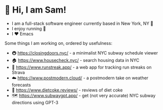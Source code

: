 # 👋 Hi, I am Sam!

- I am a full-stack software engineer currently based in New York, NY 🗽
- I enjoy running 🏃
- I ❤️ Emacs

Some things I am working on, ordered by usefulness:

- 🚇 https://closingdoors.nyc/ - a minimalist NYC subway schedule viewer
- 🏠 https://www.housecheck.nyc/ - search housing data in NYC
- 🏃 https://www.runstreak.app/ - a web app for tracking run streaks on Strava
- ☁️ https://www.postmodern.cloud/ - a postmodern take on weather forecasts
- 🥤 https://www.dietcoke.reviews/ - reviews of diet coke
- 🗺️ https://www.subwaygpt.app/ - get (not very accurate) NYC subway directions using GPT-3
